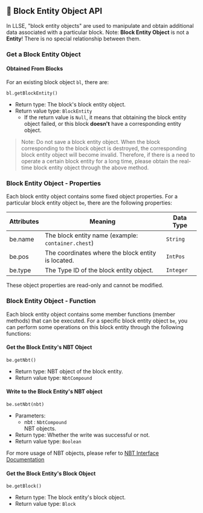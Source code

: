## 📮 Block Entity Object API

In LLSE, "block entity objects" are used to manipulate and obtain additional data associated with a particular block.
Note: **Block Entity Object** is not a **Entity**! There is no special relationship between them.

### Get a Block Entity Object

#### Obtained From Blocks

For an existing block object `bl`, there are:

`bl.getBlockEntity()` 

- Return type: The block's block entity object.
- Return value type: `BlockEntity`
  - If the return value is `Null`, it means that obtaining the block entity object failed, or this block **doesn't** have a corresponding entity object.

> Note: Do not save a block entity object.
> When the block corresponding to the block object is destroyed, the corresponding block entity object will become invalid. Therefore, if there is a need to operate a certain block entity for a long time, please obtain the real-time block entity object through the above method.

### Block Entity Object - Properties

Each block entity object contains some fixed object properties. For a particular block entity object `be`, there are the following properties:

| Attributes | Meaning                 | Data Type |
| ------- | -------------------------- | --------- |
| be.name  | The block entity name (example: `container.chest`) | `String`  |
| be.pos  | The coordinates where the block entity is located. | `IntPos`  |
| be.type | The Type ID of the block entity object.       | `Integer` |

These object properties are read-only and cannot be modified.

### Block Entity Object - Function

Each block entity object contains some member functions (member methods) that can be executed. For a specific block entity object `be`, you can perform some operations on this block entity through the following functions:

#### Get the Block Entity's NBT Object 

`be.getNbt()`

- Return type: NBT object of the block entity.
- Return value type: `NbtCompound`

#### Write to the Block Entity's NBT object 

`be.setNbt(nbt)`

- Parameters:
  - nbt : `NbtCompound`  
    NBT objects.
- Return type: Whether the write was successful or not.
- Return value type: `Boolean`

For more usage of NBT objects, please refer to [NBT Interface Documentation](../NbtAPI/NBT)

#### Get the Block Entity's Block Object

`be.getBlock()`

- Return type: The block entity's block object.
- Return value type: `Block`
